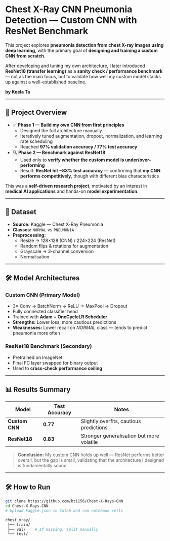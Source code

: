 # Chest X-Ray CNN Pneumonia Detection — Custom CNN with ResNet Benchmark

This project explores **pneumonia detection from chest X-ray images using deep learning**, with the primary goal of **designing and training a custom CNN from scratch**.

After developing and tuning my own architecture, I later introduced **ResNet18 (transfer learning)** as a **sanity check / performance benchmark** — not as the main focus, but to validate how well my custom model stacks up against a well-established baseline.

**by Keela Ta**

---

## 🚀 Project Overview

- ✅ **Phase 1 — Build my own CNN from first principles**
  - Designed the full architecture manually
  - Iteratively tuned augmentation, dropout, normalization, and learning rate scheduling
  - Reached **97% validation accuracy / 77% test accuracy**
- 🔍 **Phase 2 — Benchmark against ResNet18**
  - Used only to **verify whether the custom model is under/over-performing**
  - Result: **ResNet hit ~83% test accuracy** — confirming that **my CNN performs competitively**, though with different bias characteristics

This was a **self-driven research project**, motivated by an interest in **medical AI applications** and hands-on **model experimentation**.

---

## 📂 Dataset

- **Source:** Kaggle — Chest X-Ray Pneumonia
- **Classes:** `NORMAL` vs `PNEUMONIA`
- **Preprocessing:**
  - Resize → 128×128 (CNN) / 224×224 (ResNet)
  - Random flips & rotations for augmentation
  - Grayscale → 3-channel conversion
  - Normalisation

---

## 🛠️ Model Architectures

### Custom CNN (Primary Model)

- 3× Conv -> BatchNorm -> ReLU -> MaxPool -> Dropout
- Fully connected classifier head
- Trained with **Adam + OneCycleLR Scheduler**
- **Strengths:** Lower loss, more cautious predictions  
- **Weaknesses:** Lower recall on *NORMAL* class — tends to predict pneumonia more often

### ResNet18 Benchmark (Secondary)

- Pretrained on ImageNet
- Final FC layer swapped for binary output
- Used to **cross-check performance ceiling**

---

## 📊 Results Summary

| Model          | Test Accuracy | Notes                                    |
|----------------|---------------|------------------------------------------|
| **Custom CNN** | **0.77**      | Slightly overfits, cautious predictions  |
| **ResNet18**   | **0.83**      | Stronger generalisation but more volatile|

> **Conclusion:** My custom CNN holds up well — ResNet performs better overall, but the gap is small, validating that the architecture I designed is fundamentally sound.

---

## 🛠️ How to Run

```bash
git clone https://github.com/kt1156/Chest-X-Rays-CNN
cd Chest-X-Rays-CNN
# Upload kaggle.json in Colab and run notebook cells

chest_xray/
 ├── train/
 ├── val/    # If missing, split manually
 └── test/
